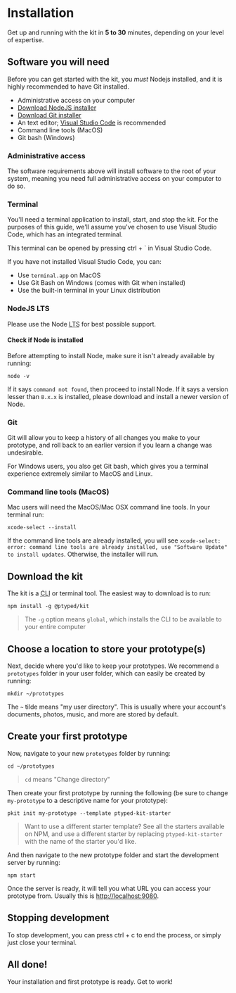 # Installation

Get up and running with the kit in **5 to 30** minutes, depending on your level of expertise.

## Software you will need

Before you can get started with the kit, you _must_ Nodejs installed, and it is highly recommended to have Git installed.

- Administrative access on your computer
- [Download NodeJS installer](https://nodejs.org/en/download/)
- [Download Git installer](https://git-scm.com/downloads)
- An text editor; [Visual Studio Code](https://code.visualstudio.com/download) is recommended
- Command line tools (MacOS)
- Git bash (Windows)

### Administrative access

The software requirements above will install software to the root of your system, meaning you need full administrative access on your computer to do so.

### Terminal

You'll need a terminal application to install, start, and stop the kit. For the purposes of this guide, we'll assume you've chosen to use Visual Studio Code, which has an integrated terminal.

This terminal can be opened by pressing <key>ctrl</key> + <key>`</key> in Visual Studio Code.

If you have not installed Visual Studio Code, you can:

- Use `terminal.app` on MacOS
- Use Git Bash on Windows (comes with Git when installed)
- Use the built-in terminal in your Linux distribution

### NodeJS LTS

Please use the Node <abbr title="Long term support">LTS</abbr> for best possible support.

#### Check if Node is installed

Before attempting to install Node, make sure it isn't already available by running:

```
node -v
```

If it says `command not found`, then proceed to install Node. If it says a version lesser than `8.x.x` is installed, please download and install a newer version of Node.

### Git

Git will allow you to keep a history of all changes you make to your prototype, and roll back to an earlier version if you learn a change was undesirable.

For Windows users, you also get Git bash, which gives you a terminal experience extremely similar to MacOS and Linux.

### Command line tools (MacOS)

Mac users will need the MacOS/Mac OSX command line tools. In your terminal run:

```
xcode-select --install
```

If the command line tools are already installed, you will see `xcode-select: error: command line tools are already installed, use "Software Update" to install updates`. Otherwise, the installer will run.

## Download the kit

The kit is a <abbr title="Command line interface">CLI</abbr> or terminal tool. The easiest way to download is to run:

```
npm install -g @ptyped/kit
```

> The `-g` option means `global`, which installs the CLI to be available to your entire computer

## Choose a location to store your prototype(s)

Next, decide where you'd like to keep your prototypes. We recommend a `prototypes` folder in your user folder, which can easily be created by running:

```
mkdir ~/prototypes
```

The `~` tilde means "my user directory". This is usually where your account's documents, photos, music, and more are stored by default.

## Create your first prototype

Now, navigate to your new `prototypes` folder by running:

```
cd ~/prototypes
```

> `cd` means "Change directory"

Then create your first prototype by running the following (be sure to change `my-prototype` to a descriptive name for your prototype):

```
pkit init my-prototype --template ptyped-kit-starter
```

> Want to use a different starter template? See all the starters available on NPM, and use a different starter by replacing `ptyped-kit-starter` with the name of the starter you'd like.

And then navigate to the new prototype folder and start the development server by running:

```
npm start
```

Once the server is ready, it will tell you what URL you can access your prototype from. Usually this is [http://localhost:9080](http://localhost:9080).

## Stopping development

To stop development, you can press <key>ctrl</key> + <key>c</key> to end the process, or simply just close your terminal.

## All done!

Your installation and first prototype is ready. Get to work!